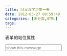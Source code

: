 ```yaml
---
title: html5学习第一天
date: 2012-03-27 08:59:49
categories: [未分类,HTML]
tags: 
---
```

表单的站位属性

<input placeholder="show this message" name="test" value="" />